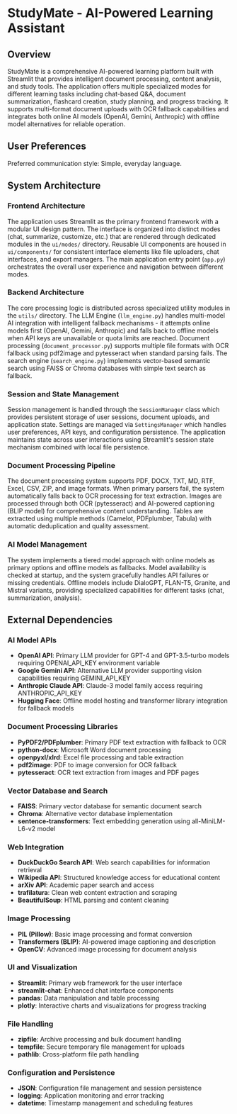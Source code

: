 # StudyMate - AI-Powered Learning Assistant

## Overview

StudyMate is a comprehensive AI-powered learning platform built with Streamlit that provides intelligent document processing, content analysis, and study tools. The application offers multiple specialized modes for different learning tasks including chat-based Q&A, document summarization, flashcard creation, study planning, and progress tracking. It supports multi-format document uploads with OCR fallback capabilities and integrates both online AI models (OpenAI, Gemini, Anthropic) with offline model alternatives for reliable operation.

## User Preferences

Preferred communication style: Simple, everyday language.

## System Architecture

### Frontend Architecture
The application uses Streamlit as the primary frontend framework with a modular UI design pattern. The interface is organized into distinct modes (chat, summarize, customize, etc.) that are rendered through dedicated modules in the `ui/modes/` directory. Reusable UI components are housed in `ui/components/` for consistent interface elements like file uploaders, chat interfaces, and export managers. The main application entry point (`app.py`) orchestrates the overall user experience and navigation between different modes.

### Backend Architecture
The core processing logic is distributed across specialized utility modules in the `utils/` directory. The LLM Engine (`llm_engine.py`) handles multi-model AI integration with intelligent fallback mechanisms - it attempts online models first (OpenAI, Gemini, Anthropic) and falls back to offline models when API keys are unavailable or quota limits are reached. Document processing (`document_processor.py`) supports multiple file formats with OCR fallback using pdf2image and pytesseract when standard parsing fails. The search engine (`search_engine.py`) implements vector-based semantic search using FAISS or Chroma databases with simple text search as fallback.

### Session and State Management
Session management is handled through the `SessionManager` class which provides persistent storage of user sessions, document uploads, and application state. Settings are managed via `SettingsManager` which handles user preferences, API keys, and configuration persistence. The application maintains state across user interactions using Streamlit's session state mechanism combined with local file persistence.

### Document Processing Pipeline
The document processing system supports PDF, DOCX, TXT, MD, RTF, Excel, CSV, ZIP, and image formats. When primary parsers fail, the system automatically falls back to OCR processing for text extraction. Images are processed through both OCR (pytesseract) and AI-powered captioning (BLIP model) for comprehensive content understanding. Tables are extracted using multiple methods (Camelot, PDFplumber, Tabula) with automatic deduplication and quality assessment.

### AI Model Management
The system implements a tiered model approach with online models as primary options and offline models as fallbacks. Model availability is checked at startup, and the system gracefully handles API failures or missing credentials. Offline models include DialoGPT, FLAN-T5, Granite, and Mistral variants, providing specialized capabilities for different tasks (chat, summarization, analysis).

## External Dependencies

### AI Model APIs
- **OpenAI API**: Primary LLM provider for GPT-4 and GPT-3.5-turbo models requiring OPENAI_API_KEY environment variable
- **Google Gemini API**: Alternative LLM provider supporting vision capabilities requiring GEMINI_API_KEY
- **Anthropic Claude API**: Claude-3 model family access requiring ANTHROPIC_API_KEY
- **Hugging Face**: Offline model hosting and transformer library integration for fallback models

### Document Processing Libraries
- **PyPDF2/PDFplumber**: Primary PDF text extraction with fallback to OCR
- **python-docx**: Microsoft Word document processing
- **openpyxl/xlrd**: Excel file processing and table extraction
- **pdf2image**: PDF to image conversion for OCR fallback
- **pytesseract**: OCR text extraction from images and PDF pages

### Vector Database and Search
- **FAISS**: Primary vector database for semantic document search
- **Chroma**: Alternative vector database implementation
- **sentence-transformers**: Text embedding generation using all-MiniLM-L6-v2 model

### Web Integration
- **DuckDuckGo Search API**: Web search capabilities for information retrieval
- **Wikipedia API**: Structured knowledge access for educational content
- **arXiv API**: Academic paper search and access
- **trafilatura**: Clean web content extraction and scraping
- **BeautifulSoup**: HTML parsing and content cleaning

### Image Processing
- **PIL (Pillow)**: Basic image processing and format conversion
- **Transformers (BLIP)**: AI-powered image captioning and description
- **OpenCV**: Advanced image processing for document analysis

### UI and Visualization
- **Streamlit**: Primary web framework for the user interface
- **streamlit-chat**: Enhanced chat interface components
- **pandas**: Data manipulation and table processing
- **plotly**: Interactive charts and visualizations for progress tracking

### File Handling
- **zipfile**: Archive processing and bulk document handling
- **tempfile**: Secure temporary file management for uploads
- **pathlib**: Cross-platform file path handling

### Configuration and Persistence
- **JSON**: Configuration file management and session persistence
- **logging**: Application monitoring and error tracking
- **datetime**: Timestamp management and scheduling features